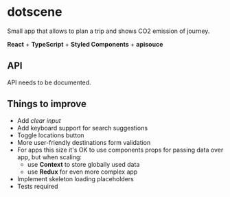 # dotscene

Small app that allows to plan a trip and shows CO2 emission of journey.

**React** + **TypeScript** + **Styled Components** + **apisouce**

## API

API needs to be documented. 

## Things to improve

- Add *clear input* 
- Add keyboard support for search suggestions
- Toggle locations button
- More user-friendly destinations form validation
- For apps this size it's OK to use components props for passing data over app, but when scaling:
    - use **Context** to store globally used data
    - use **Redux** for even more complex app
- Implement skeleton loading placeholders
- Tests required